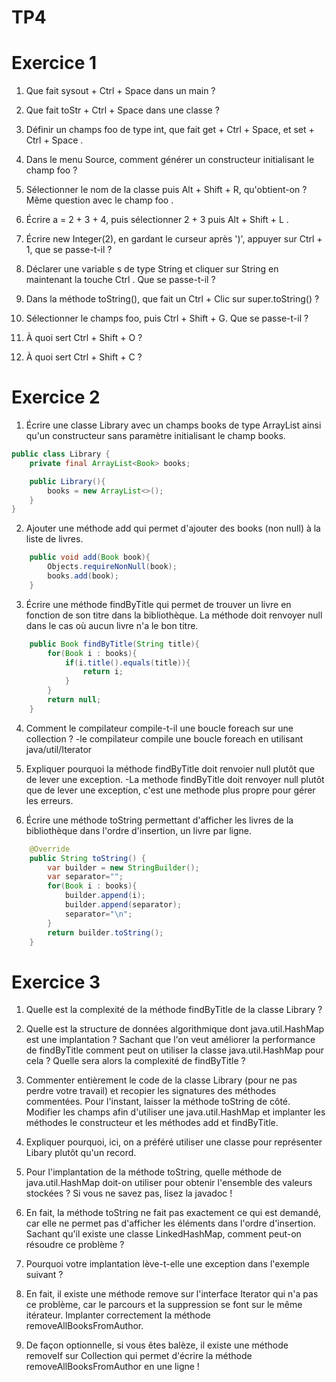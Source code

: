 TP4
===

Exercice 1
===

1) Que fait sysout + Ctrl + Space dans un main ?

2) Que fait toStr + Ctrl + Space dans une classe ?

3) Définir un champs foo de type int, que fait get + Ctrl + Space, et set + Ctrl + Space .

4) Dans le menu Source, comment générer un constructeur initialisant le champ foo ?

5) Sélectionner le nom de la classe puis Alt + Shift + R, qu'obtient-on ? Même question avec le champ foo .

6) Écrire a = 2 + 3 + 4, puis sélectionner 2 + 3 puis Alt + Shift + L .

7) Écrire new Integer(2), en gardant le curseur après ')', appuyer sur Ctrl + 1, que se passe-t-il ?

8) Déclarer une variable s de type String et cliquer sur String en maintenant la touche Ctrl . Que se passe-t-il ?

9) Dans la méthode toString(), que fait un Ctrl + Clic sur super.toString() ?

10) Sélectionner le champs foo, puis Ctrl + Shift + G. Que se passe-t-il ?

11) À quoi sert Ctrl + Shift + O ?

12) À quoi sert Ctrl + Shift + C ?


Exercice 2
===

1) Écrire une classe Library avec un champs books de type ArrayList ainsi qu'un constructeur sans paramètre initialisant le champ books.

```java
public class Library {
    private final ArrayList<Book> books;

    public Library(){
        books = new ArrayList<>();
    }
}
```

2) Ajouter une méthode add qui permet d'ajouter des books (non null) à la liste de livres.
```java
    public void add(Book book){
        Objects.requireNonNull(book);
        books.add(book);
    }
```

3) Écrire une méthode findByTitle qui permet de trouver un livre en fonction de son titre dans la bibliothèque. La méthode doit renvoyer null dans le cas où aucun livre n'a le bon titre.
```java
    public Book findByTitle(String title){
        for(Book i : books){
            if(i.title().equals(title)){
                return i;
            }
        }
        return null;
    }
```

4) Comment le compilateur compile-t-il une boucle foreach sur une collection ?
-le compilateur compile une boucle foreach en utilisant java/util/Iterator

5) Expliquer pourquoi la méthode findByTitle doit renvoier null plutôt que de lever une exception.
-La methode findByTitle doit renvoyer null plutôt que de lever une exception, c'est une methode plus propre
pour gérer les erreurs.

6) Écrire une méthode toString permettant d'afficher les livres de la bibliothèque dans l'ordre d'insertion, un livre par ligne.
```java
    @Override
    public String toString() {
        var builder = new StringBuilder();
        var separator="";
        for(Book i : books){
            builder.append(i);
            builder.append(separator);
            separator="\n";
        }
        return builder.toString();
    }
```


Exercice 3
===

1) Quelle est la complexité de la méthode findByTitle de la classe Library ?

2) Quelle est la structure de données algorithmique dont java.util.HashMap est une implantation ?
Sachant que l'on veut améliorer la performance de findByTitle comment peut on utiliser la classe java.util.HashMap pour cela ?
Quelle sera alors la complexité de findByTitle ?

3) Commenter entièrement le code de la classe Library (pour ne pas perdre votre travail) et recopier les signatures des méthodes commentées. Pour l'instant, laisser la méthode toString de côté. Modifier les champs afin d'utiliser une java.util.HashMap et implanter les méthodes le constructeur et les méthodes add et findByTitle.

4) Expliquer pourquoi, ici, on a préféré utiliser une classe pour représenter Libary plutôt qu'un record.

5) Pour l'implantation de la méthode toString, quelle méthode de java.util.HashMap doit-on utiliser pour obtenir l'ensemble des valeurs stockées ? Si vous ne savez pas, lisez la javadoc !

6) En fait, la méthode toString ne fait pas exactement ce qui est demandé, car elle ne permet pas d'afficher les éléments dans l'ordre d'insertion. Sachant qu'il existe une classe LinkedHashMap, comment peut-on résoudre ce problème ?

7) Pourquoi votre implantation lève-t-elle une exception dans l'exemple suivant ?

8) En fait, il existe une méthode remove sur l'interface Iterator qui n'a pas ce problème, car le parcours et la suppression se font sur le même itérateur.
Implanter correctement la méthode removeAllBooksFromAuthor.

9) De façon optionnelle, si vous êtes balèze, il existe une méthode removeIf sur Collection qui permet d'écrire la méthode removeAllBooksFromAuthor en une ligne !

